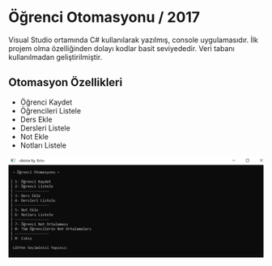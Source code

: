 # Öğrenci Otomasyonu / 2017

Visual Studio ortamında C# kullanılarak yazılmış, console uygulamasıdır.
İlk projem olma özelliğinden dolayı kodlar basit seviyededir. Veri tabanı kullanılmadan geliştirilmiştir.

## Otomasyon Özellikleri

- Öğrenci Kaydet
- Öğrencileri Listele
- Ders Ekle
- Dersleri Listele
- Not Ekle
- Notları Listele

![ogrenciOtomasyonu](https://github.com/batucimenn/ogrenciOtomasyonu/blob/main/programCiktilari/1.ogrenciOtomasyonu.png)
